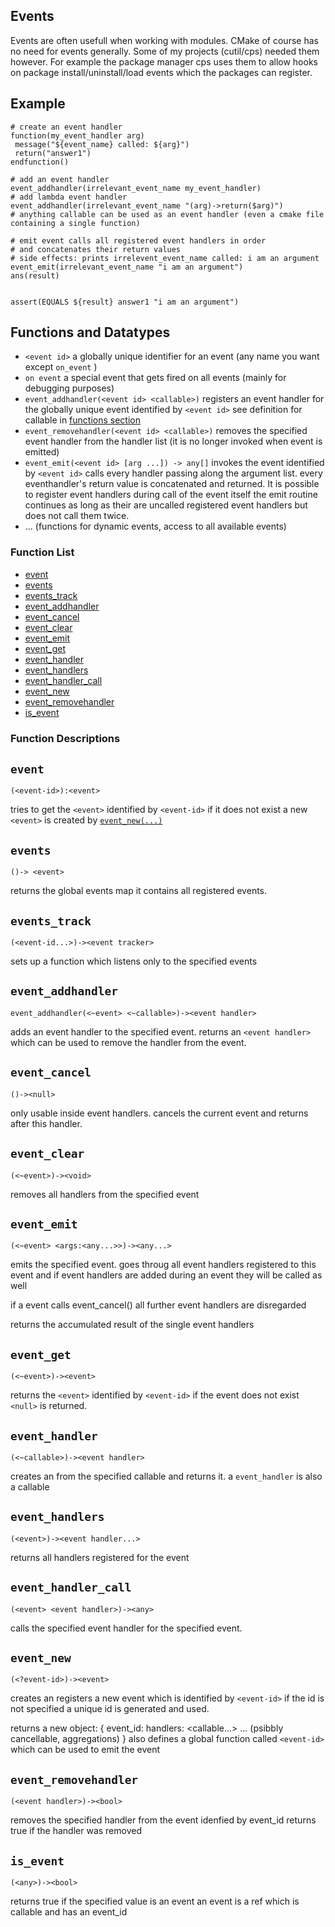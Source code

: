 ## Events

Events are often usefull when working with modules. CMake of course has no need for events generally. Some of my projects (cutil/cps) needed them however. For example the package manager cps uses them to allow hooks on package install/uninstall/load events which the packages can register.


## Example


```
# create an event handler
function(my_event_handler arg)
 message("${event_name} called: ${arg}")
 return("answer1")
endfunction()

# add an event handler
event_addhandler(irrelevant_event_name my_event_handler)
# add lambda event handler
event_addhandler(irrelevant_event_name "(arg)->return($arg)")
# anything callable can be used as an event handler (even a cmake file containing a single function)

# emit event calls all registered event handlers in order
# and concatenates their return values
# side effects: prints irrelevent_event_name called: i am an argument
event_emit(irrelevant_event_name "i am an argument")
ans(result)


assert(EQUALS ${result} answer1 "i am an argument")
```

## Functions and Datatypes

* `<event id>` a globally unique identifier for an event (any name you want except `on_event` )
* `on event` a special event that gets fired on all events (mainly for debugging purposes)
* `event_addhandler(<event id> <callable>)` registers an event handler for the globally unique event identified by `<event id>` see definition for callable in [functions section](#functions)
* `event_removehandler(<event id> <callable>)` removes the specified event handler from the handler list (it is no longer invoked when event is emitted)
* `event_emit(<event id> [arg ...]) -> any[]` invokes the event identified by `<event id>` calls every handler passing along the argument list. every eventhandler's return value is concatenated and returned.  It is possible to register event handlers during call of the event itself the emit routine continues as long as their are uncalled registered event handlers but does not call them twice.
* ... (functions for dynamic events, access to all available events)




### Function List


* [event](#event)
* [events](#events)
* [events_track](#events_track)
* [event_addhandler](#event_addhandler)
* [event_cancel](#event_cancel)
* [event_clear](#event_clear)
* [event_emit](#event_emit)
* [event_get](#event_get)
* [event_handler](#event_handler)
* [event_handlers](#event_handlers)
* [event_handler_call](#event_handler_call)
* [event_new](#event_new)
* [event_removehandler](#event_removehandler)
* [is_event](#is_event)


### Function Descriptions

## <a name="event"></a> `event`

 `(<event-id>):<event>`

 tries to get the `<event>` identified by `<event-id>`
 if it does not exist a new `<event>` is created by  [`event_new(...)`](#event_new)




## <a name="events"></a> `events`

 `()-> <event>`

 returns the global events map it contains all registered events.




## <a name="events_track"></a> `events_track`

 `(<event-id...>)-><event tracker>`

 sets up a function which listens only to the specified events
 




## <a name="event_addhandler"></a> `event_addhandler`

 `event_addhandler(<~event> <~callable>)-><event handler>`

 adds an event handler to the specified event. returns an `<event handler>`
 which can be used to remove the handler from the event.





## <a name="event_cancel"></a> `event_cancel`

 `()-><null>`

 only usable inside event handlers. cancels the current event and returns
 after this handler.




## <a name="event_clear"></a> `event_clear`

 `(<~event>)-><void>`

 removes all handlers from the specified event




## <a name="event_emit"></a> `event_emit`

 `(<~event> <args:<any...>>)-><any...>`

 emits the specified event. goes throug all event handlers registered to
 this event and 
 if event handlers are added during an event they will be called as well

 if a event calls event_cancel() 
 all further event handlers are disregarded

 returns the accumulated result of the single event handlers




## <a name="event_get"></a> `event_get`

 `(<~event>)-><event>`
  
 returns the `<event>` identified by `<event-id>` 
 if the event does not exist `<null>` is returned.




## <a name="event_handler"></a> `event_handler`

 `(<~callable>)-><event handler>` 

 creates an <event handler> from the specified callable
 and returns it. a `event_handler` is also a callable




## <a name="event_handlers"></a> `event_handlers`

 `(<event>)-><event handler...>`

 returns all handlers registered for the event




## <a name="event_handler_call"></a> `event_handler_call`

 `(<event> <event handler>)-><any>`

 calls the specified event handler for the specified event.




## <a name="event_new"></a> `event_new`

 `(<?event-id>)-><event>`

 creates an registers a new event which is identified by
 `<event-id>` if the id is not specified a unique id is generated
 and used.
 
 returns a new <event> object: 
 {
   event_id:<event-id>
   handlers: <callable...> 
   ... (psibbly cancellable, aggregations)
 }
 also defines a global function called `<event-id>` which can be used to emit the event





## <a name="event_removehandler"></a> `event_removehandler`

 `(<event handler>)-><bool>`

 removes the specified handler from the event idenfied by event_id
 returns true if the handler was removed




## <a name="is_event"></a> `is_event`

 `(<any>)-><bool>`

 returns true if the specified value is an event
 an event is a ref which is callable and has an event_id






